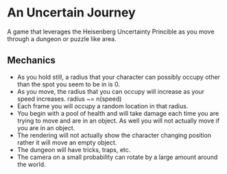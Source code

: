# An Uncertain Journey

A game that leverages the Heisenberg Uncertainty Princible as you move through
a dungeon or puzzle like area.

## Mechanics

* As you hold still, a radius that your character can possibly occupy other than the
  spot you seem to be in is 0.
* As you move, the radius that you can occupy will increase as your speed increases.
  radius ~= n(speed)
* Each frame you will occupy a random location in that radius.
* You begin with a pool of health and will take damage each time you are trying to move and
  are in an object.  As well you will not actually move if you are in an object.
* The rendering will not actually show the character changing position rather it will move
  an empty object.
* The dungeon will have tricks, traps, etc.
* The camera on a small probability can rotate by a large amount around the world.